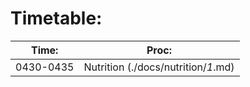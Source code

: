 # Timetable:

| Time:     | Proc: |
|-----------|-------------|
| 0430-0435 | Nutrition (./docs/nutrition/_1_.md) | 
